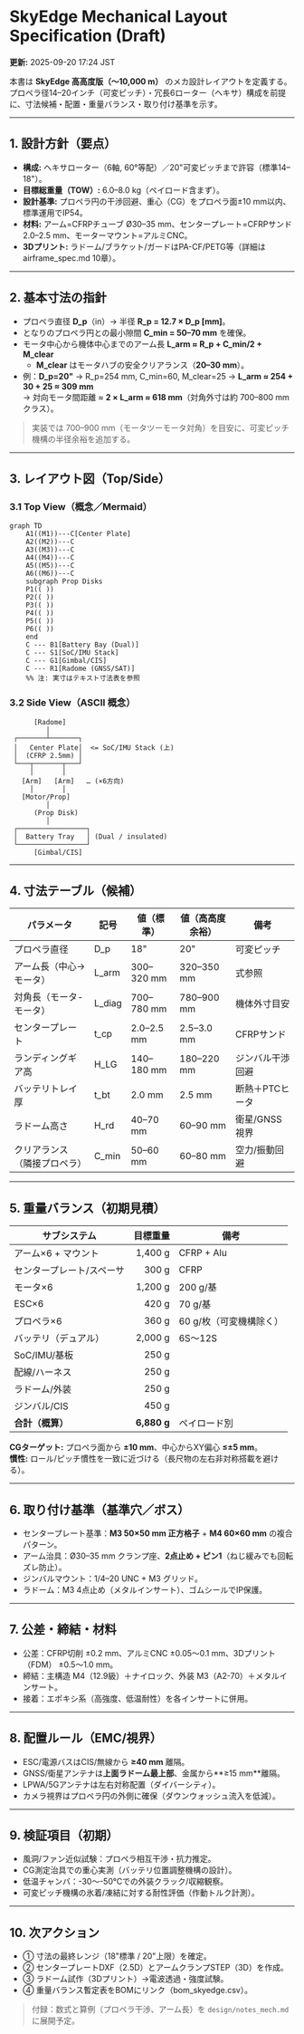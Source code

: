 # SkyEdge Mechanical Layout Specification (Draft)
**更新:** 2025-09-20 17:24 JST

本書は **SkyEdge 高高度版（〜10,000 m）** のメカ設計レイアウトを定義する。  
プロペラ径14–20インチ（可変ピッチ）・冗長6ローター（ヘキサ）構成を前提に、寸法候補・配置・重量バランス・取り付け基準を示す。

---

## 1. 設計方針（要点）
- **構成:** ヘキサローター（6軸, 60°等配）／20"可変ピッチまで許容（標準14–18"）。  
- **目標総重量（TOW）:** 6.0–8.0 kg（ペイロード含まず）。  
- **設計基準:** プロペラ円の干渉回避、重心（CG）をプロペラ面±10 mm以内、標準運用でIP54。  
- **材料:** アーム=CFRPチューブ Ø30–35 mm、センタープレート=CFRPサンド2.0–2.5 mm、モーターマウント=アルミCNC。  
- **3Dプリント:** ラドーム/ブラケット/ガードはPA-CF/PETG等（詳細は airframe_spec.md 10章）。

---

## 2. 基本寸法の指針
- プロペラ直径 **D_p**（in）→ 半径 **R_p = 12.7 × D_p [mm]**。  
- となりのプロペラ円との最小隙間 **C_min = 50–70 mm** を確保。  
- モータ中心から機体中心までのアーム長 **L_arm ≈ R_p + C_min/2 + M_clear**  
  - **M_clear** はモータハブの安全クリアランス（**20–30 mm**）。  
- 例：**D_p=20"** → R_p=254 mm, C_min=60, M_clear=25 → **L_arm ≈ 254 + 30 + 25 ≈ 309 mm**  
  → 対向モータ間距離 ≈ **2 × L_arm ≈ 618 mm**（対角外寸は約 700–800 mm クラス）。

> 実装では 700–900 mm（モータツーモータ対角）を目安に、可変ピッチ機構の半径余裕を追加する。

---

## 3. レイアウト図（Top/Side）

### 3.1 Top View（概念／Mermaid）
```mermaid
graph TD
    A1((M1))---C[Center Plate]
    A2((M2))---C
    A3((M3))---C
    A4((M4))---C
    A5((M5))---C
    A6((M6))---C
    subgraph Prop Disks
    P1(( ))
    P2(( ))
    P3(( ))
    P4(( ))
    P5(( ))
    P6(( ))
    end
    C --- B1[Battery Bay (Dual)]
    C --- S1[SoC/IMU Stack]
    C --- G1[Gimbal/CIS]
    C --- R1[Radome (GNSS/SAT)]
    %% 注: 実寸はテキスト寸法表を参照
```

### 3.2 Side View（ASCII 概念）
```
      [Radome]
         │
 ┌───────┴───────┐
 │   Center Plate│  <= SoC/IMU Stack (上)
 │  (CFRP 2.5mm) │
 └───┬───────┬───┘
     │       │
   [Arm]   [Arm]   … (×6方向)
     │       │
   [Motor/Prop]
         │
      (Prop Disk)
         │
 ┌─────────────────┐
 │  Battery Tray   │ (Dual / insulated)
 └─────────────────┘
      [Gimbal/CIS]
```

---

## 4. 寸法テーブル（候補）
| パラメータ | 記号 | 値（標準） | 値（高高度余裕） | 備考 |
|---|---|---|---|---|
| プロペラ直径 | D_p | 18" | 20" | 可変ピッチ |
| アーム長（中心→モータ） | L_arm | 300–320 mm | 320–350 mm | 式参照 |
| 対角長（モータ-モータ） | L_diag | 700–780 mm | 780–900 mm | 機体外寸目安 |
| センタープレート | t_cp | 2.0–2.5 mm | 2.5–3.0 mm | CFRPサンド |
| ランディングギア高 | H_LG | 140–180 mm | 180–220 mm | ジンバル干渉回避 |
| バッテリトレイ厚 | t_bt | 2.0 mm | 2.5 mm | 断熱＋PTCヒータ |
| ラドーム高さ | H_rd | 40–70 mm | 60–90 mm | 衛星/GNSS視界 |
| クリアランス（隣接プロペラ） | C_min | 50–60 mm | 60–80 mm | 空力/振動回避 |

---

## 5. 重量バランス（初期見積）
| サブシステム | 目標重量 | 備考 |
|---|---:|---|
| アーム×6 + マウント | 1,400 g | CFRP + Alu |
| センタープレート/スペーサ | 300 g | CFRP |
| モータ×6 | 1,200 g | 200 g/基 |
| ESC×6 | 420 g | 70 g/基 |
| プロペラ×6 | 360 g | 60 g/枚（可変機構除く） |
| バッテリ（デュアル） | 2,000 g | 6S〜12S |
| SoC/IMU/基板 | 250 g | |
| 配線/ハーネス | 250 g | |
| ラドーム/外装 | 250 g | |
| ジンバル/CIS | 450 g | |
| **合計（概算）** | **6,880 g** | ペイロード別 |

**CGターゲット:** プロペラ面から **±10 mm**、中心からXY偏心 **≤±5 mm**。  
**慣性:** ロール/ピッチ慣性を一致に近づける（長尺物の左右非対称搭載を避ける）。

---

## 6. 取り付け基準（基準穴／ボス）
- センタープレート基準：**M3 50×50 mm 正方格子** + **M4 60×60 mm** の複合パターン。  
- アーム治具：Ø30–35 mm クランプ座、**2点止め + ピン1**（ねじ緩みでも回転ズレ防止）。  
- ジンバルマウント：1/4–20 UNC + M3 グリッド。  
- ラドーム：M3 4点止め（メタルインサート）、ゴムシールでIP保護。

---

## 7. 公差・締結・材料
- 公差：CFRP切削 ±0.2 mm、アルミCNC ±0.05〜0.1 mm、3Dプリント（FDM） ±0.5〜1.0 mm。  
- 締結：主構造 M4（12.9級）＋ナイロック、外装 M3（A2-70）＋メタルインサート。  
- 接着：エポキシ系（高強度、低温耐性）を各インサートに併用。

---

## 8. 配置ルール（EMC/視界）
- ESC/電源バスはCIS/無線から **≥40 mm** 離隔。  
- GNSS/衛星アンテナは**上面ラドーム最上部**、金属から**≥15 mm**離隔。  
- LPWA/5Gアンテナは左右対称配置（ダイバーシティ）。  
- カメラ視界はプロペラ円の外側に確保（ダウンウォッシュ流入を低減）。

---

## 9. 検証項目（初期）
- 風洞/ファン近似試験：プロペラ相互干渉・抗力推定。  
- CG測定治具での重心実測（バッテリ位置調整機構の設計）。  
- 低温チャンバ：-30〜-50℃での外装クラック/収縮観察。  
- 可変ピッチ機構の氷着/凍結に対する耐性評価（作動トルク計測）。

---

## 10. 次アクション
- ① 寸法の最終レンジ（18"標準 / 20"上限）を確定。  
- ② センタープレートDXF（2.5D）とアームクランプSTEP（3D）を作成。  
- ③ ラドーム試作（3Dプリント）→電波透過・強度試験。  
- ④ 重量バランス暫定表をBOMにリンク（bom_skyedge.csv）。

> 付録：数式と算例（プロペラ干渉、アーム長）を `design/notes_mech.md` に展開予定。

